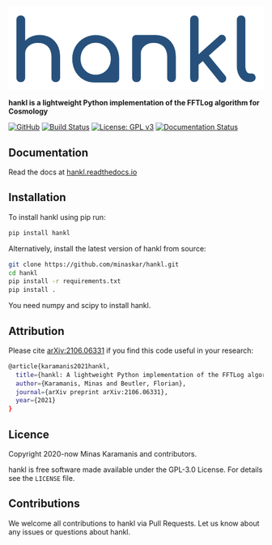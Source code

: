 ![logo](logo.png)

**hankl is a lightweight Python implementation of the FFTLog algorithm for Cosmology**


[![GitHub](https://img.shields.io/badge/GitHub-minaskar%2Fhankl-blue)](https://github.com/minaskar/hankl)
[![Build Status](https://api.travis-ci.com/minaskar/hankl.svg?branch=master&status=passed)](https://travis-ci.com/minaskar/hankl)
[![License: GPL v3](https://img.shields.io/badge/License-GPLv3-blue.svg)](https://github.com/minaskar/hankl/blob/master/LICENSE)
[![Documentation Status](https://readthedocs.org/projects/hankl/badge/?version=latest)](https://hankl.readthedocs.io/en/latest/?badge=latest)


## Documentation

Read the docs at [hankl.readthedocs.io](https://hankl.readthedocs.io)


## Installation

To install hankl using pip run:

```bash
pip install hankl
```

Alternatively, install the latest version of hankl from source:

```bash
git clone https://github.com/minaskar/hankl.git
cd hankl
pip install -r requirements.txt
pip install .
```

You need numpy and scipy to install hankl.

## Attribution

Please cite [arXiv:2106.06331](https://arxiv.org/abs/2106.06331) if you find this code useful in your research:

```bash
@article{karamanis2021hankl,
  title={hankl: A lightweight Python implementation of the FFTLog algorithm for Cosmology},
  author={Karamanis, Minas and Beutler, Florian},
  journal={arXiv preprint arXiv:2106.06331},
  year={2021}
}
```


## Licence

Copyright 2020-now Minas Karamanis and contributors.

hankl is free software made available under the GPL-3.0 License. For details see the `LICENSE` file.


## Contributions

We welcome all contributions to hankl via Pull Requests. Let us know about any issues or questions about hankl.